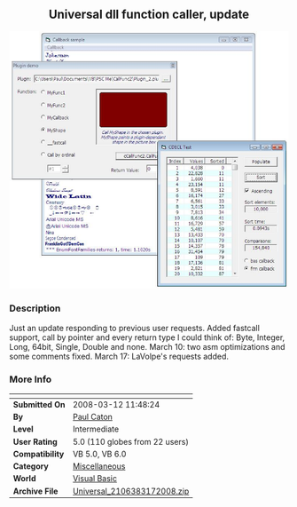 ﻿<div align="center">

## Universal dll function caller, update

<img src="PIC2008310727104754.jpg">
</div>

### Description

Just an update responding to previous user requests. Added fastcall support, call by pointer and every return type I could think of: Byte, Integer, Long, 64bit, Single, Double and none. March 10: two asm optimizations and some comments fixed. March 17: LaVolpe's requests added.
 
### More Info
 


<span>             |<span>
---                |---
**Submitted On**   |2008-03-12 11:48:24
**By**             |[Paul Caton](https://github.com/Planet-Source-Code/PSCIndex/blob/master/ByAuthor/paul-caton.md)
**Level**          |Intermediate
**User Rating**    |5.0 (110 globes from 22 users)
**Compatibility**  |VB 5\.0, VB 6\.0
**Category**       |[Miscellaneous](https://github.com/Planet-Source-Code/PSCIndex/blob/master/ByCategory/miscellaneous__1-1.md)
**World**          |[Visual Basic](https://github.com/Planet-Source-Code/PSCIndex/blob/master/ByWorld/visual-basic.md)
**Archive File**   |[Universal\_2106383172008\.zip](https://github.com/Planet-Source-Code/paul-caton-universal-dll-function-caller-update__1-70195/archive/master.zip)








